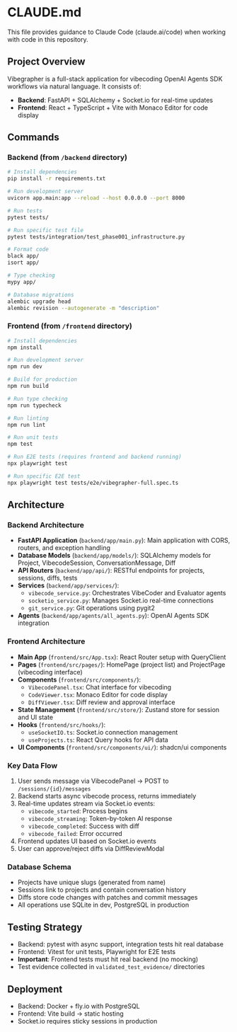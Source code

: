 # CLAUDE.md

This file provides guidance to Claude Code (claude.ai/code) when working with code in this repository.

## Project Overview

Vibegrapher is a full-stack application for vibecoding OpenAI Agents SDK workflows via natural language. It consists of:
- **Backend**: FastAPI + SQLAlchemy + Socket.io for real-time updates
- **Frontend**: React + TypeScript + Vite with Monaco Editor for code display

## Commands

### Backend (from `/backend` directory)
```bash
# Install dependencies
pip install -r requirements.txt

# Run development server
uvicorn app.main:app --reload --host 0.0.0.0 --port 8000

# Run tests
pytest tests/

# Run specific test file
pytest tests/integration/test_phase001_infrastructure.py

# Format code
black app/
isort app/

# Type checking
mypy app/

# Database migrations
alembic upgrade head
alembic revision --autogenerate -m "description"
```

### Frontend (from `/frontend` directory)
```bash
# Install dependencies
npm install

# Run development server
npm run dev

# Build for production
npm run build

# Run type checking
npm run typecheck

# Run linting
npm run lint

# Run unit tests
npm test

# Run E2E tests (requires frontend and backend running)
npx playwright test

# Run specific E2E test
npx playwright test tests/e2e/vibegrapher-full.spec.ts
```

## Architecture

### Backend Architecture
- **FastAPI Application** (`backend/app/main.py`): Main application with CORS, routers, and exception handling
- **Database Models** (`backend/app/models/`): SQLAlchemy models for Project, VibecodeSession, ConversationMessage, Diff
- **API Routers** (`backend/app/api/`): RESTful endpoints for projects, sessions, diffs, tests
- **Services** (`backend/app/services/`):
  - `vibecode_service.py`: Orchestrates VibeCoder and Evaluator agents
  - `socketio_service.py`: Manages Socket.io real-time connections
  - `git_service.py`: Git operations using pygit2
- **Agents** (`backend/app/agents/all_agents.py`): OpenAI Agents SDK integration

### Frontend Architecture
- **Main App** (`frontend/src/App.tsx`): React Router setup with QueryClient
- **Pages** (`frontend/src/pages/`): HomePage (project list) and ProjectPage (vibecoding interface)
- **Components** (`frontend/src/components/`):
  - `VibecodePanel.tsx`: Chat interface for vibecoding
  - `CodeViewer.tsx`: Monaco Editor for code display
  - `DiffViewer.tsx`: Diff review and approval interface
- **State Management** (`frontend/src/store/`): Zustand store for session and UI state
- **Hooks** (`frontend/src/hooks/`):
  - `useSocketIO.ts`: Socket.io connection management
  - `useProjects.ts`: React Query hooks for API data
- **UI Components** (`frontend/src/components/ui/`): shadcn/ui components

### Key Data Flow
1. User sends message via VibecodePanel → POST to `/sessions/{id}/messages`
2. Backend starts async vibecode process, returns immediately
3. Real-time updates stream via Socket.io events:
   - `vibecode_started`: Process begins
   - `vibecode_streaming`: Token-by-token AI response
   - `vibecode_completed`: Success with diff
   - `vibecode_failed`: Error occurred
4. Frontend updates UI based on Socket.io events
5. User can approve/reject diffs via DiffReviewModal

### Database Schema
- Projects have unique slugs (generated from name)
- Sessions link to projects and contain conversation history
- Diffs store code changes with patches and commit messages
- All operations use SQLite in dev, PostgreSQL in production

## Testing Strategy
- Backend: pytest with async support, integration tests hit real database
- Frontend: Vitest for unit tests, Playwright for E2E tests
- **Important**: Frontend tests must hit real backend (no mocking)
- Test evidence collected in `validated_test_evidence/` directories

## Deployment
- Backend: Docker + fly.io with PostgreSQL
- Frontend: Vite build → static hosting
- Socket.io requires sticky sessions in production